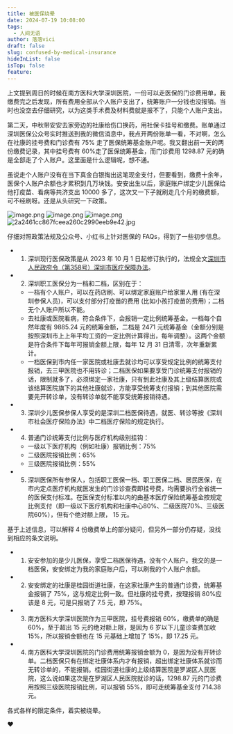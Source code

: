 ```yaml
---
title: 被医保绕晕
date: 2024-07-19 10:08:00
tags:
  - 人间无语
author: 落落vici
draft: false
slug: confused-by-medical-insurance
hideInList: false
isTop: false
feature:
---
```

上文提到周日的时候在南方医科大学深圳医院，一份可以走医保的门诊费用单，我缴费完之后发现，所有费用全部从个人账户支出了，统筹账户一分钱也没报销。当时也没空去仔细研究，以为这类手术费及材料费就是报不了，只能个人账户支出。

第二天，中秋带安安去家旁边的社康给伤口换药，用社保卡挂号和缴费。账单通过深圳医保公众号实时推送到我的微信消息中，我点开两份账单一看，不对啊，怎么在社康的挂号费和门诊费有 75% 走了医保统筹基金账户呢。我又翻出前一天的两份缴费记录，其中挂号费有 60%走了医保统筹基金，而门诊费用 1298.87 元的确是全部走了个人账户。这里面是什么逻辑呢，想不通。

虽说走个人账户没有在当下真金白银掏出这笔现金支付，但要看到，缴费十余年，医保个人账户余额也才累积到几万块钱。安安出生以后，家庭账户绑定少儿医保给他打疫苗、看病等共济支出 10000 多了，这次又一下子就刷走几个月的缴费额，可不经刷呀。还是从头研究一下政策。

  <gallery> ![image.png](https://img.hux.ink/image/2024/07/202407181640093.png)
![image.png](https://img.hux.ink/image/2024/07/202407181641800.png)
![image.png](https://img.hux.ink/image/2024/07/202407181641380.png)
![2a2461cc867fceea260c2990eeb9e42.jpg](https://img.hux.ink/image/2024/07/202407181650465.jpg) <gallery>


仔细对照政策法规及公众号、小红书上针对医保的 FAQs，得到了一些初步信息。
- 1. 深圳现行医保政策是从 2023 年 10 月 1 日起修订执行的，法规全文[深圳市人民政府令（第358号）深圳市医疗保障办法](https://www.sz.gov.cn/gkmlpt/content/10/10826/post_10826875.html#748)。
- 2. 深圳职工医保分为一档和二档，区别在于：
	- 一档有个人账户，可以在药店刷、可以绑定家庭账户给家里人用 (有在深圳参保人员)，可以支付部分打疫苗的费用 (比如小孩打疫苗的费用)；二档无个人账户所以不能。
	- 去社康或医院看病，符合条件下，会报销一定比例统筹基金。一档每个自然年度有 9885.24 元的统筹金额，二档是 2471 元统筹基金（金额分别是按照深圳市上上年平均工资的一定比例计算得出，每年调整）。这两个金额是符合条件下每年可报销金额上限，每年 12 月 31 日清零，次年重新累计。
	- 一档医保到市内任一家医院或社康去就诊均可以享受规定比例的统筹支付报销，去三甲医院也不用转诊；二档医保如果要享受门诊统筹支付报销的话，限制就多了，必须绑定一家社康，只有到此社康及其上级结算医院或该结算医院旗下的其他社康就诊，方能享受统筹支付报销；到其他医院需要先开转诊单，没有转诊单就不能享受统筹报销待遇。
- 3. 深圳少儿医保参保人享受的是深圳二档医保待遇，就医、转诊等按《深圳市社会医疗保险办法》中二档医疗保险的规定执行。
- 4. 普通门诊统筹支付比例与医疗机构级别挂钩：
	- 一级以下医疗机构（例如社康）报销比例：75%
	- 二级医院报销比例：65%
	- 三级医院报销比例：55%
- 5. 深圳医保所有参保人，包括职工医保一档、职工医保二档、居民医保，在市内定点医疗机构就医发生的门诊诊查费即挂号费，均需要执行全省统一的医保支付标准。在医保支付标准以内的由基本医疗保险统筹基金按规定比例支付（即一级以下医疗机构和社康中心80%、二级医院70%、三级医院60%），但有个绝对额上限， 15 元。

基于上述信息，可以解释 4 份缴费单上的部分疑问，但另外一部分仍存疑，没找到相应的条文说明。
- 1. 安安参加的是少儿医保，享受二档医保待遇，没有个人账户。我交的是一档医保，安安绑定为我的家庭账户后，可以刷我的个人账户余额。
- 2. 安安绑定的社康是桂园街道社康，在这家社康产生的普通门诊费，统筹基金报销了 75%，这与规定比例一致。但社康的挂号费，按理报销 80%应该是 8 元，可是只报销了 7.5 元，即 75%。
- 3. 南方医科大学深圳医院作为三甲医院，挂号费报销 60%，缴费单的确是 60%，至于超出 15 元的绝对额上限，是因为 6 岁以下儿童诊查费加收 15%，所以报销金额也在 15 元基础上增加了 15%，即 17.25 元。
- 4. 南方医科大学深圳医院的门诊费用统筹报销金额为 0，是因为没有开转诊单。二档医保只有在绑定社康体系内才有报销，超出绑定社康体系就诊而无转诊单的，不能报销。桂园街道社康的上级结算医院是罗湖区人民医院，这么说如果这次是在罗湖区人民医院就诊的话，1298.87 元的门诊费用按照三级医院报销比例，可以报销 55%，即可走统筹基金支付 714.38 元。

各式各样的限定条件，着实被绕晕。

❤